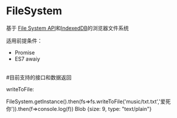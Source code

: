 # FileSystem
基于 <a href='https://www.w3.org/TR/file-system-api/' target='_blank'>File System API</a>和<a href='https://www.w3.org/TR/IndexedDB/' target='_blank'>IndexedDB</a>的浏览器文件系统
<br/>
<p>适用前提条件： </p>
<ul>
<li>Promise</li>
<li>ES7 awaiy</li>
</ul>

<br/>
#目前支持的接口和数据返回
<p>
writeToFile:
</p>
<p>
FileSystem.getInstance().then(fs=>fs.writeToFile('music/txt.txt','爱死你')).then(f=>console.log(f))
Blob {size: 9, type: "text/plain"}
</p>
